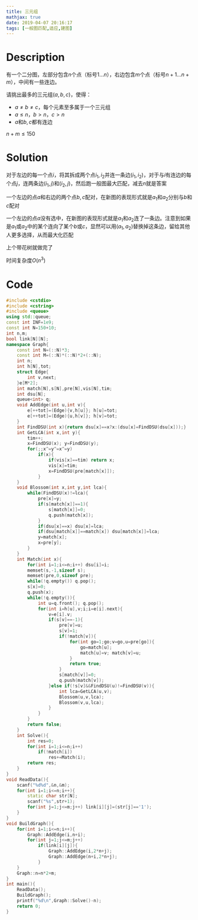 ```yaml
---
title: 三元组
mathjax: true
date: 2019-04-07 20:16:17
tags: [一般图匹配,适应,建图]
---
```


# Description

有一个二分图，左部分包含$n$个点（标号$1 \dots n$），右边包含$m$个点（标号$n+1 \dots n+m$），中间有一些连边。

请挑出最多的三元组$(a,b,c)$，使得：

* $a\neq b \neq c$，每个元素至多属于一个三元组
* $a \le n$，$b>n$，$c>n$
* $a$和$b,c$都有连边

$n+m \le 150$

<!-- more -->

# Solution

对于左边的每一个点$i$，将其拆成两个点$i_1,i_2$并连一条边$(i_1,i_2)$，对于与$i$有连边的每个点$j$，连两条边$(i_1,j)$和$(i_2,j)$，然后跑一般图最大匹配，减去$n$就是答案

一个左边的点$a$和右边的两个点$b,c$配对，在新图的表现形式就是$a_1$和$a_2$分别与$b$和$c$配对

一个左边的点$a$没有选中，在新图的表现形式就是$a_1$和$a_2$连了一条边。注意到如果是$a_1$或$a_2$中的某个连向了某个$b$或$c$，显然可以用$(a_1,a_2)$替换掉这条边，留给其他人更多选择，从而最大化匹配

上个带花树就做完了

时间复杂度$O (n^3)$

# Code

```c++
#include <cstdio>
#include <cstring>
#include <queue>
using std::queue;
const int INF=1e9;
const int N=150+10;
int n,m;
bool link[N][N];
namespace Graph{
    const int N=(::N)*3;
    const int M=(::N)*(::N)*2+(::N);
    int n;
    int h[N],tot;
    struct Edge{
        int v,next;
    }e[M*2];
    int match[N],s[N],pre[N],vis[N],tim;
    int dsu[N];
    queue<int> q;
    void AddEdge(int u,int v){
        e[++tot]=(Edge){v,h[u]}; h[u]=tot;
        e[++tot]=(Edge){u,h[v]}; h[v]=tot;
    }
    int FindDSU(int x){return dsu[x]==x?x:(dsu[x]=FindDSU(dsu[x]));}
    int GetLCA(int x,int y){
        tim++;
        x=FindDSU(x); y=FindDSU(y);
        for(;;x^=y^=x^=y)
            if(x){
                if(vis[x]==tim) return x;
                vis[x]=tim;
                x=FindDSU(pre[match[x]]);
            }
    }
    void Blossom(int x,int y,int lca){
        while(FindDSU(x)!=lca){
            pre[x]=y;
            if(s[match[x]]==1){
                s[match[x]]=0;
                q.push(match[x]);
            }
            if(dsu[x]==x) dsu[x]=lca;
            if(dsu[match[x]]==match[x]) dsu[match[x]]=lca;
            y=match[x];
            x=pre[y];
        }
    }
    int Match(int x){
        for(int i=1;i<=n;i++) dsu[i]=i;
        memset(s,-1,sizeof s);
        memset(pre,0,sizeof pre);
        while(!q.empty()) q.pop();  
        s[x]=0;
        q.push(x);
        while(!q.empty()){
            int u=q.front(); q.pop();
            for(int i=h[u],v;i;i=e[i].next){
                v=e[i].v;
                if(s[v]==-1){
                    pre[v]=u; 
                    s[v]=1;
                    if(!match[v]){
                        for(int go=1;go;v=go,u=pre[go]){
                            go=match[u];
                            match[u]=v; match[v]=u;
                        }
                        return true;
                    }
                    s[match[v]]=0;
                    q.push(match[v]);
                }else if(!s[v]&&FindDSU(u)!=FindDSU(v)){
                    int lca=GetLCA(u,v);
                    Blossom(u,v,lca);
                    Blossom(v,u,lca);
                }
            }
        }
        return false;
    }
    int Solve(){
        int res=0;
        for(int i=1;i<=n;i++)
            if(!match[i])
                res+=Match(i);
        return res;
    }
}
void ReadData(){
    scanf("%d%d",&n,&m);
    for(int i=1;i<=n;i++){
        static char str[N];
        scanf("%s",str+1);
        for(int j=1;j<=m;j++) link[i][j]=(str[j]=='1');
    }
}
void BuildGraph(){
    for(int i=1;i<=n;i++){
        Graph::AddEdge(i,n+i);
        for(int j=1;j<=m;j++)
            if(link[i][j]){
                Graph::AddEdge(i,2*n+j);
                Graph::AddEdge(n+i,2*n+j);
            }
    }
    Graph::n=n*2+m;
}
int main(){
    ReadData();
    BuildGraph();
    printf("%d\n",Graph::Solve()-n);
    return 0;
}
```

